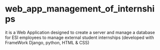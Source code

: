 # web_app_management_of_internships
it is a Web Application designed to create a server and manage a database for ESI 
employees to manage external student internships (developed with FrameWork Django, python, HTML & CSS)
